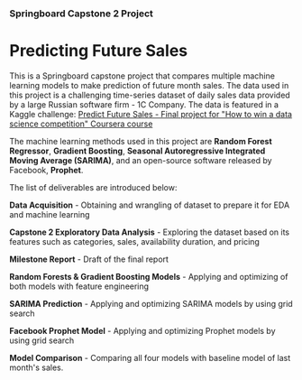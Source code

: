 ### Springboard Capstone 2 Project

# Predicting Future Sales

This is a Springboard capstone project that compares multiple machine learning models to make prediction of future month sales. The data used in this project is a challenging time-series dataset of daily sales data provided by a large Russian software firm - 1C Company. The data is featured in a Kaggle challenge: [Predict Future Sales - Final project for "How to win a data science competition" Coursera course](https://www.kaggle.com/c/competitive-data-science-predict-future-sales/data)

The machine learning methods used in this project are **Random Forest Regressor**, **Gradient Boosting**, **Seasonal Autoregressive Integrated Moving Average (SARIMA)**, and an open-source software released by Facebook, **Prophet**.

The list of deliverables are introduced below:

**Data Acquisition** - Obtaining and wrangling of dataset to prepare it for EDA and machine learning

**Capstone 2 Exploratory Data Analysis** - Exploring the dataset based on its features such as categories, sales, availability duration, and pricing

**Milestone Report** - Draft of the final report

**Random Forests & Gradient Boosting Models** - Applying and optimizing of both models with feature engineering 

**SARIMA Prediction** - Applying and optimizing SARIMA models by using grid search

**Facebook Prophet Model** - Applying and optimizing Prophet models by using grid search

**Model Comparison** - Comparing all four models with baseline model of last month's sales.

